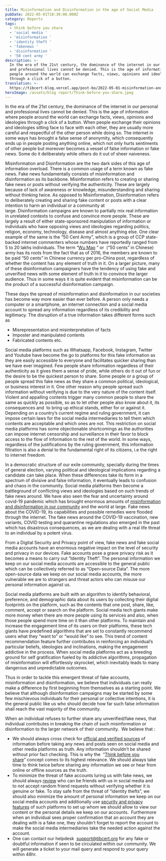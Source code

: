 ```yaml
---
title: Misinformation and Disinformation in the age of Social Media
pubDate: 2022-05-01T18:30:00.000Z
category: Reports
tags:
  - think before you share
  - 'social media '
  - 'misinformation '
  - 'identity theft '
  - 'fakenews '
  - 'disinformation '
  - '50 cent army '
description: >-
  In the era of the 21st century, the dominance of the internet in our personal
  and professional lives cannot be denied. This is the age of information where
  people around the world can exchange facts, views, opinions and ideologies
  through a click of a button. 
translation: >-
  https://tibcert-blog.vercel.app/post-bo/2022-05-01-misinformation-and-disinformation-in-the-age-of-social-media-bo/
heroImage: /assets/blog report/Think-before-you-share.jpeg
---
```


In the era of the 21st century, the dominance of the internet in our personal and professional lives cannot be denied. This is the age of information where people around the world can exchange facts, views, opinions and ideologies through a click of a button. When people exchange their opinions and ideologies sitting face to face with each other, they are usually more careful and respectful of the other person while doing so. The internet in some ways has brought a false sense of anonymity, which consequently ends up in people posting anything online, which not only hurts sentiments of other people but moreover becomes a vessel of false information or fake news. Some do it deliberately while others do it out of sheer naiveness. 

Misinformation and Disinformation are the two dark sides of this age of information overload. There is a common usage of a term known as fake news. Fake news fundamentally consists of misinformation and disinformation as its backbone. Misinformation refers to creating or sharing fake news or posts without verifying the authenticity. These are largely because of lack of awareness or knowledge, misunderstanding and sharing without thinking twice. As opposed to Misinformation, Disinformation refers to deliberately creating and sharing fake content or posts with a clear intention to harm an individual or a community at large. Disinformation campaigns are known to partially mix real information in unrelated contexts to confuse and convince more people. These are largely a result of either state-sponsored manipulation of information or individuals who have opposing views and ideologies regarding politics, religion, economy, technology, disease and almost anything else. One clear example of the same is the “50 Cent Army”, which is a group of CCP state-backed internet commenters whose numbers have reportedly ranged from 5 to 20 lakhs individuals. The term “[Wu Mao](https://www.voanews.com/a/who-is-that-chinese-troll/3540663.html) ” or  (“50 cents” in Chinese) army has its roots from the fact that as of 2016, the members are known to be paid “50 cents” in Chinese currency per pro-China post, regardless of whether the content has any element of truth in it. On a larger picture, many of these disinformation campaigners have the tendency of using fake and unverified news with some element of truth in it to convince the larger audience. Thus in some ways it is quite evident that misinformation can be the product of a successful disinformation campaign.

These days the spread of misinformation and disinformation in our societies has become way more easier than ever before. A person only needs a computer or a smartphone, an internet connection and a social media account to spread any information regardless of its credibility and legitimacy. The disruption of a true information takes different forms such as 

* Misrepresentation and misinterpretation of facts
* Imposter and manipulated contents
* Fabricated contents etc.

Social media platforms such as Whatsapp, Facebook, Instagram, Twitter and Youtube have become the go to platforms for this fake information as they are easily accessible to everyone and facilitates quicker sharing than we have ever imagined. Few people share information regardless of their authenticity as it gives them a sense of pride, while others do it out of fun or the desire to be the quickest person to share. Some people or a group of people spread this fake news as they share a common political, ideological, or business interest in it. One other reason why people spread such information without verifying is due to the very nature of the content itself. Violent and appalling contents trigger many common people to share the same as quickly as possible, so as to let other people also know about it, its consequences and  to bring up ethical stands, either for or against it. Depending on a country’s current regime and ruling government, it can impose certain laws for the social media intermediaries to tell them which contents are acceptable and which ones are not. This restriction on social media platforms has some objectionable shortcomings as the authorities can impose internet censorship and surveillance in their favor to block access to the flow of information to the rest of the world. In some ways, regardless of the justifications by the ruling government, this information filtration is also a denial to the fundamental right of its citizens, i.e the right to internet freedom.

In a democratic structure of our exile community, specially during the times of general election, varying political and ideological implications regarding a candidate can take place. When these differences take its form in a spectrum of divisive and false information, it eventually leads to confusion and chaos in the community. Social media platforms then become a battleground of conflicting views and ideologies based on such trends of fake news around. We have also seen the fear and uncertainty around covid-19 pandemic which has brought enormous amounts of [misinformation and disinformation in our community](https://learn.tibcert.org/category/disinfo-misinfo/) and the world at large. Fake news about the COVID-19, its capabilities and possible remedies were flooded through the internet. The fake news around the COVID-19 vaccination, new variants, COVID testing and quarantine regulations also emerged in the past which has disastrous consequences, as we are dealing with a real life threat to an individual by a potent virus.

From a Digital Security and Privacy point of view, fake news and fake social media accounts have an enormous negative impact on the level of security and privacy in our devices. Fake accounts pose a grave privacy risk as it becomes a means to carry out “Identity Theft”. The personal information we keep on our social media accounts are accessible to the general public which can be collectively referred to as “Open-source Data”. The more open-source data we keep on our social media accounts, the more vulnerable we are to strangers and threat actors who can misuse our personal information against us. 

Social media platforms are built with an algorithm to identify behavioral, preference, and demographic data about its users by collecting their digital footprints on the platform, such as the contents that one post, share, like, comment, accept or search on the platform. Social media tech giants make more money when there are more people using its services and also, when those people spend more time on it than other platforms. To maintain and increase the engagement time of its users on their platforms, these tech giants have predefined algorithms that are set to constantly recommend users what they “want to” or “would like” to see. This trend of content recommendation feature further contributes in reinforcing an individual’s particular beliefs, ideologies and inclinations, making the engagement addictive in the process. When social media platforms act as a breeding ground for self gratification fueled by its addictive algorithms, propagation of misinformation will effortlessly skyrocket, which inevitably leads to many dangerous and unpredictable outcomes. 

Thus in order to tackle this emergent threat of fake accounts, misinformation and disinformation, we believe that individuals can really make a difference by first beginning from themselves as a starting point. We believe that although disinformation campaigns may be started by some few mischievous individuals for their personal or collective intentions, it is the general public like us who should decide how far such false information shall reach the vast majority of the community. 

When an individual refuses to further share any unverified/fake news, that individual contributes in breaking the chain of such misinformation or disinformation to the larger network of their community.  We believe that :

* We should always cross check for [official and verified sources](https://learn.tibcert.org/category/disinfo-misinfo/) of information before taking any news and posts seen on social media and other media platforms as truth. Any information shouldn’t be shared without prior fact checking. This is why the  “[Think before you share](https://tibetaction.net/digitalsecurity/stay-formidable-online/)” concept comes to its highest relevance. We should always take time to think twice before sharing any information we see or hear from online or offline sources as the truth.
* To minimize the threat of fake accounts luring us with fake news, we should always [review](https://learn.tibcert.org/knowledge-base/how-do-we-know-if-the-facebook-account-is-fake/) who can be friends with us in social media and to not accept random friend requests without verifying whether it is genuine or fake. To stay safe from the threat of “identity thefts”, we should also minimize the amount of personal information we keep on our social media accounts and additionally use [security and privacy features](https://learn.tibcert.org/knowledge-base/best-practices-to-protect-your-privacy-and-stay-secure-on-facebook/) of such platforms to set up whom we should allow to view our content or the personal details we keep on our accounts.  Furthermore when an individual sees proper confirmation that an account they are dealing with is a fake one, they shouldn’t forget to report the account to make the social media intermediaries take the needed action against the account.
* One can contact our helpdesk  [support@tibcert.org](mailto:support@tibcert.org) for any fake or doubtful information if seen to be circulated within our community. We will generate a ticket to your mail query and respond to your query within 48hr.
